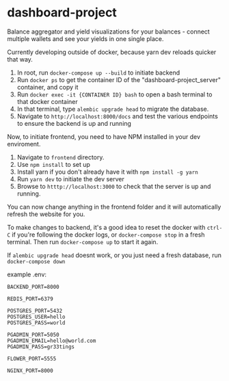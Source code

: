 # dashboard-project
Balance aggregator and yield visualizations for your balances - connect multiple wallets and see your yields in one single place.

Currently developing outside of docker, because yarn dev reloads quicker that way. 

1. In root, run `docker-compose up --build` to initiate backend
2. Run `docker ps` to get the container ID of the "dashboard-project_server" container, and copy it
3. Run `docker exec -it {CONTAINER ID} bash` to open a bash terminal to that docker container
4. In that terminal, type `alembic upgrade head` to migrate the database. 
5. Navigate to `http://localhost:8000/docs` and test the various endpoints to ensure the backend is up and running

Now, to initiate frontend, you need to have NPM installed in your dev enviroment. 
1. Navigate to `frontend` directory. 
2. Use `npm install` to set up
3. Install yarn if you don't already have it with `npm install -g yarn`
4. Run `yarn dev` to initiate the dev server
5. Browse to `htttp://localhost:3000` to check that the server is up and running. 

You can now change anything in the frontend folder and it will automatically refresh the website for you. 

To make changes to backend, it's a good idea to reset the docker with `ctrl-C` if you're following the docker logs, or `docker-compose stop` in a fresh terminal. Then run `docker-compose up` to start it again. 

If `alembic upgrade head` doesnt work, or you just need a fresh database, run `docker-compose down`

example .env:
```
BACKEND_PORT=8000

REDIS_PORT=6379

POSTGRES_PORT=5432
POSTGRES_USER=hello
POSTGRES_PASS=world

PGADMIN_PORT=5050
PGADMIN_EMAIL=hello@world.com
PGADMIN_PASS=gr33tings

FLOWER_PORT=5555

NGINX_PORT=8000
```
